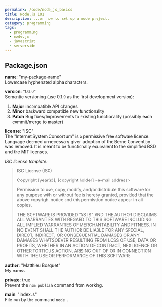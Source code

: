 ```yaml
---
permalink: /code/node_js_basics
title: Node.js 101
description: ...or how to set up a node project.
category: programming
tags:
  - programming
  - node.js
  - javascript
  - serverside
---
```


## Package.json

**name**: "my-package-name"  
Lowercase hyphenated alpha characters.

**version**: "0.1.0"  
Semantic versioning (use 0.1.0 as the first development version):
1. **Major** incompatible API changes
2. **Minor** backward compatible new functionality
3. **Patch** Bug fixes/Improvements to existing functionality (possibly each commit/merge to master)

**license**: "ISC"  
The "Internet System Consortium" is a permissive free software licence.
Language deemed unnecessary given adoption of the Berne Convention was removed.
It is meant to be functionally equivalent to the simplified BSD and the MIT licenses.

*ISC license template:*

> ISC License (ISC)
> 
> Copyright [year(s)], [copyright holder] \<e-mail address>
> 
> Permission to use, copy, modify, and/or distribute this software for any purpose with or without fee is hereby granted, provided that the above copyright notice and this permission notice appear in all copies.
> 
> THE SOFTWARE IS PROVIDED "AS IS" AND THE AUTHOR DISCLAIMS ALL WARRANTIES WITH REGARD TO THIS SOFTWARE INCLUDING ALL IMPLIED WARRANTIES OF MERCHANTABILITY AND FITNESS. IN NO EVENT SHALL THE AUTHOR BE LIABLE FOR ANY SPECIAL, DIRECT, INDIRECT, OR CONSEQUENTIAL DAMAGES OR ANY DAMAGES WHATSOEVER RESULTING FROM LOSS OF USE, DATA OR PROFITS, WHETHER IN AN ACTION OF CONTRACT, NEGLIGENCE OR OTHER TORTIOUS ACTION, ARISING OUT OF OR IN CONNECTION WITH THE USE OR PERFORMANCE OF THIS SOFTWARE.

**author**: "Matthieu Bosquet"  
My name.

**private**: true  
Prevent the `npm publish` command from working.

**main**: "index.js"  
File run by the command `node .`
